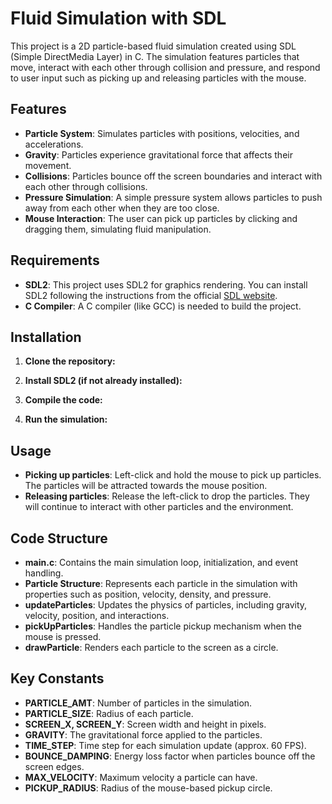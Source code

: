 # Fluid Simulation with SDL

This project is a 2D particle-based fluid simulation created using SDL (Simple DirectMedia Layer) in C. The simulation features particles that move, interact with each other through collision and pressure, and respond to user input such as picking up and releasing particles with the mouse.

## Features
- **Particle System**: Simulates particles with positions, velocities, and accelerations.
- **Gravity**: Particles experience gravitational force that affects their movement.
- **Collisions**: Particles bounce off the screen boundaries and interact with each other through collisions.
- **Pressure Simulation**: A simple pressure system allows particles to push away from each other when they are too close.
- **Mouse Interaction**: The user can pick up particles by clicking and dragging them, simulating fluid manipulation.

## Requirements
- **SDL2**: This project uses SDL2 for graphics rendering. You can install SDL2 following the instructions from the official [SDL website](https://www.libsdl.org/).
- **C Compiler**: A C compiler (like GCC) is needed to build the project.

## Installation

1. **Clone the repository:**

2. **Install SDL2 (if not already installed):**

3. **Compile the code:**
   
4. **Run the simulation:**

## Usage

- **Picking up particles**: Left-click and hold the mouse to pick up particles. The particles will be attracted towards the mouse position.
- **Releasing particles**: Release the left-click to drop the particles. They will continue to interact with other particles and the environment.

## Code Structure

- **main.c**: Contains the main simulation loop, initialization, and event handling.
- **Particle Structure**: Represents each particle in the simulation with properties such as position, velocity, density, and pressure.
- **updateParticles**: Updates the physics of particles, including gravity, velocity, position, and interactions.
- **pickUpParticles**: Handles the particle pickup mechanism when the mouse is pressed.
- **drawParticle**: Renders each particle to the screen as a circle.

## Key Constants

- **PARTICLE_AMT**: Number of particles in the simulation.
- **PARTICLE_SIZE**: Radius of each particle.
- **SCREEN_X, SCREEN_Y**: Screen width and height in pixels.
- **GRAVITY**: The gravitational force applied to the particles.
- **TIME_STEP**: Time step for each simulation update (approx. 60 FPS).
- **BOUNCE_DAMPING**: Energy loss factor when particles bounce off the screen edges.
- **MAX_VELOCITY**: Maximum velocity a particle can have.
- **PICKUP_RADIUS**: Radius of the mouse-based pickup circle.
